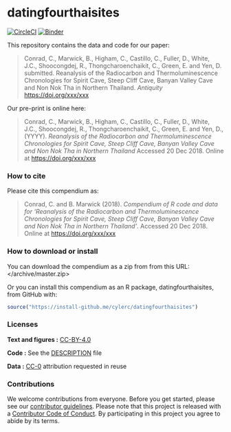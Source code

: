 
<!-- README.md is generated from README.Rmd. Please edit that file -->

# datingfourthaisites

[![CircleCI](https://circleci.com/gh/benmarwick/datingfourthaisites/tree/master.svg?style=svg)](https://circleci.com/gh/benmarwick/datingfourthaisites/tree/master)
[![Binder](http://mybinder.org/badge.svg)](http://beta.mybinder.org/v2/gh/benmarwick/datingfourthaisites/master?urlpath=rstudio)

This repository contains the data and code for our paper:

> Conrad, C., Marwick, B., Higham, C., Castillo, C., Fuller, D., White,
> J.C., Shoocongdej, R., Thongcharoenchaikit, C., Green, E. and Yen, D.
> submitted. Reanalysis of the Radiocarbon and Thermoluminescence
> Chronologies for Spirit Cave, Steep Cliff Cave, Banyan Valley Cave and
> Non Nok Tha in Northern Thailand. *Antiquity*
> <https://doi.org/xxx/xxx>

Our pre-print is online here:

> Conrad, C., Marwick, B., Higham, C., Castillo, C., Fuller, D., White,
> J.C., Shoocongdej, R., Thongcharoenchaikit, C., Green, E. and Yen, D.,
> (YYYY). *Reanalysis of the Radiocarbon and Thermoluminescence
> Chronologies for Spirit Cave, Steep Cliff Cave, Banyan Valley Cave and
> Non Nok Tha in Northern Thailand* Accessed 20 Dec 2018. Online at
> <https://doi.org/xxx/xxx>

### How to cite

Please cite this compendium as:

> Conrad, C. and B. Marwick (2018). *Compendium of R code and data for
> ‘Reanalysis of the Radiocarbon and Thermoluminescence Chronologies
> for Spirit Cave, Steep Cliff Cave, Banyan Valley Cave and Non Nok Tha
> in Northern Thailand’*. Accessed 20 Dec 2018. Online at
> <https://doi.org/xxx/xxx>

### How to download or install

You can download the compendium as a zip from from this URL:
</archive/master.zip>

Or you can install this compendium as an R package, datingfourthaisites,
from GitHub with:

``` r
source("https://install-github.me/cylerc/datingfourthaisites")
```

### Licenses

**Text and figures :**
[CC-BY-4.0](http://creativecommons.org/licenses/by/4.0/)

**Code :** See the [DESCRIPTION](DESCRIPTION) file

**Data :** [CC-0](http://creativecommons.org/publicdomain/zero/1.0/)
attribution requested in reuse

### Contributions

We welcome contributions from everyone. Before you get started, please
see our [contributor guidelines](CONTRIBUTING.md). Please note that this
project is released with a [Contributor Code of Conduct](CONDUCT.md). By
participating in this project you agree to abide by its terms.
